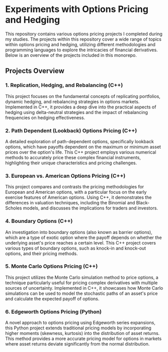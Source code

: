 # Experiments with Options Pricing and Hedging

This repository contains various options pricing projects I completed during my studies. The projects within this repository cover a wide range of topics within options pricing and hedging, utilizing different methodologies and programming languages to explore the intricacies of financial derivatives. Below is an overview of the projects included in this monorepo.

## Projects Overview

### 1. Replication, Hedging, and Rebalancing (C++)

This project focuses on the fundamental concepts of replicating portfolios, dynamic hedging, and rebalancing strategies in options markets. Implemented in C++, it provides a deep dive into the practical aspects of hedging using delta-neutral strategies and the impact of rebalancing frequencies on hedging effectiveness.

### 2. Path Dependent (Lookback) Options Pricing (C++)

A detailed exploration of path-dependent options, specifically lookback options, which have payoffs dependent on the maximum or minimum asset prices over the option's life. This C++ project employs various numerical methods to accurately price these complex financial instruments, highlighting their unique characteristics and pricing challenges.

### 3. European vs. American Options Pricing (C++)

This project compares and contrasts the pricing methodologies for European and American options, with a particular focus on the early exercise features of American options. Using C++, it demonstrates the differences in valuation techniques, including the Binomial and Black-Scholes models, and discusses the implications for traders and investors.

### 4. Boundary Options (C++)

An investigation into boundary options (also known as barrier options), which are a type of exotic option where the payoff depends on whether the underlying asset's price reaches a certain level. This C++ project covers various types of boundary options, such as knock-in and knock-out options, and their pricing methods.

### 5. Monte Carlo Options Pricing (C++)

This project utilizes the Monte Carlo simulation method to price options, a technique particularly useful for pricing complex derivatives with multiple sources of uncertainty. Implemented in C++, it showcases how Monte Carlo simulations can be used to model the stochastic paths of an asset's price and calculate the expected payoff of options.

### 6. Edgeworth Options Pricing (Python)

A novel approach to options pricing using Edgeworth series expansions, this Python project extends traditional pricing models by incorporating higher moments (skewness, kurtosis) into the distribution of asset returns. This method provides a more accurate pricing model for options in markets where asset returns deviate significantly from the normal distribution.

